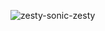 ![zesty-sonic-zesty](https://github.com/user-attachments/assets/df027ca6-bc6f-4ee3-9b45-afe53caecd51)
